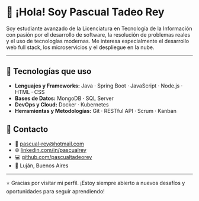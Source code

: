 # 👋 ¡Hola! Soy Pascual Tadeo Rey

Soy estudiante avanzado de la Licenciatura en Tecnología de la Información con pasión por el desarrollo de software, la resolución de problemas reales y el uso de tecnologías modernas. Me interesa especialmente el desarrollo web full stack, los microservicios y el despliegue en la nube.

---

## 🚀 Tecnologías que uso

- **Lenguajes y Frameworks:** Java · Spring Boot · JavaScript · Node.js · HTML · CSS 
- **Bases de Datos:** MongoDB · SQL Server  
- **DevOps y Cloud:** Docker · Kubernetes  
- **Herramientas y Metodologías:** Git · RESTful API · Scrum · Kanban  

## 🤝 Contacto

- 📧 [pascual-rey@hotmail.com](mailto:pascual-rey@hotmail.com)  
- 🌐 [linkedin.com/in/pascualrey](https://linkedin.com/in/pascualrey)  
- 💻 [github.com/pascualtadeorey](https://github.com/pascualtadeorey)  
- 📍 Luján, Buenos Aires

---

⭐ Gracias por visitar mi perfil. ¡Estoy siempre abierto a nuevos desafíos y oportunidades para seguir aprendiendo!
